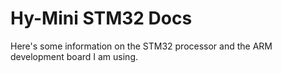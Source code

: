 # Hy-Mini STM32 Docs

Here's some information on the STM32 processor and the ARM development board I am using.

